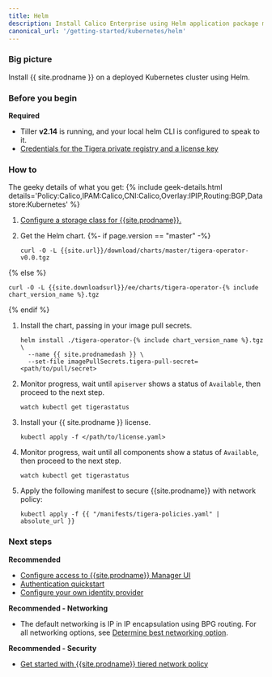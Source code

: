 ```yaml
---
title: Helm
description: Install Calico Enterprise using Helm application package manager.
canonical_url: '/getting-started/kubernetes/helm'
---
```

### Big picture

Install {{ site.prodname }} on a deployed Kubernetes cluster using Helm.

### Before you begin

**Required**

- Tiller **v2.14** is running, and your local helm CLI is configured to speak to it.
- [Credentials for the Tigera private registry and a license key]({{site.baseurl}}/getting-started/calico-enterprise)

### How to

The geeky details of what you get:
{% include geek-details.html details='Policy:Calico,IPAM:Calico,CNI:Calico,Overlay:IPIP,Routing:BGP,Datastore:Kubernetes' %}

1. [Configure a storage class for {{site.prodname}}.]({{site.baseurl}}/getting-started/create-storage)

1. Get the Helm chart.
{%- if page.version == "master" -%}
   ```
   curl -O -L {{site.url}}/download/charts/master/tigera-operator-v0.0.tgz
   ```
{% else %}
   ```
   curl -O -L {{site.downloadsurl}}/ee/charts/tigera-operator-{% include chart_version_name %}.tgz
   ```
{% endif %}

1. Install the chart, passing in your image pull secrets.
   ```
   helm install ./tigera-operator-{% include chart_version_name %}.tgz \
     --name {{ site.prodnamedash }} \
     --set-file imagePullSecrets.tigera-pull-secret=<path/to/pull/secret>
   ```
2. Monitor progress, wait until `apiserver` shows a status of `Available`, then proceed to the next step.
   ```
   watch kubectl get tigerastatus
   ``` 
3. Install your {{ site.prodname }} license.
   ```
   kubectl apply -f </path/to/license.yaml>
   ```
4. Monitor progress, wait until all components show a status of `Available`, then proceed to the next step.
   ```
   watch kubectl get tigerastatus
   ```
5. Apply the following manifest to secure {{site.prodname}} with network policy:
   ```
   kubectl apply -f {{ "/manifests/tigera-policies.yaml" | absolute_url }}
   ```

### Next steps

**Recommended**

- [Configure access to {{site.prodname}} Manager UI]({{site.baseurl}}/getting-started/cnx/access-the-manager)
- [Authentication quickstart]({{site.baseurl}}/getting-started/cnx/authentication-quickstart)
- [Configure your own identity provider]({{site.baseurl}}/getting-started/cnx/configure-identity-provider)


**Recommended - Networking**

- The default networking is IP in IP encapsulation using BPG routing. For all networking options, see [Determine best networking option]({{site.baseurl}}/networking/determine-best-networking).

**Recommended - Security**

- [Get started with {{site.prodname}} tiered network policy]({{site.baseurl}}/security/tiered-policy)
